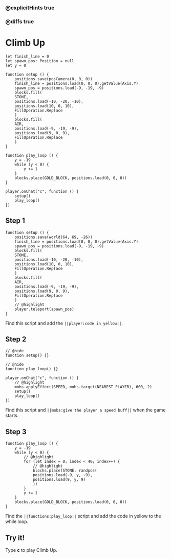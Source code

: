 ### @explicitHints true

### @diffs true

# Climb Up



```template
let finish_line = 0
let spawn_pos: Position = null
let y = 0

function setup () {
    positions.save(posCamera(0, 0, 0))
    finish_line = positions.load(0, 0, 0).getValue(Axis.Y)
    spawn_pos = positions.load(-9, -19, -9)
    blocks.fill(
    STONE,
    positions.load(-10, -20, -10),
    positions.load(10, 0, 10),
    FillOperation.Replace
    )
    blocks.fill(
    AIR,
    positions.load(-9, -19, -9),
    positions.load(9, 0, 9),
    FillOperation.Replace
    )
}

function play_loop () {
    y = -19
    while (y < 0) {
        y += 1
    }
    blocks.place(GOLD_BLOCK, positions.load(0, 0, 0))
}

player.onChat("c", function () {
    setup()
    play_loop()
})
```

## Step 1

```blocks
function setup () {
    positions.save(world(64, 69, -26))
    finish_line = positions.load(0, 0, 0).getValue(Axis.Y)
    spawn_pos = positions.load(-9, -19, -9)
    blocks.fill(
    STONE,
    positions.load(-10, -20, -10),
    positions.load(10, 0, 10),
    FillOperation.Replace
    )
    blocks.fill(
    AIR,
    positions.load(-9, -19, -9),
    positions.load(9, 0, 9),
    FillOperation.Replace
    )
    // @highlight
    player.teleport(spawn_pos)
}
```

Find this script and add the ``||player:code in yellow||``.

## Step 2

```blocks
// @hide
function setup() {}

// @hide
function play_loop() {}

player.onChat("c", function () {
    // @highlight
    mobs.applyEffect(SPEED, mobs.target(NEAREST_PLAYER), 600, 2)
    setup()
    play_loop()
})
```

Find this script and ``||mobs:give the player a speed buff||`` when the game starts.

## Step 3

```blocks
function play_loop () {
    y = -19
    while (y < 0) {
        // @highlight
        for (let index = 0; index < 40; index++) {
            // @highlight
            blocks.place(STONE, randpos(
            positions.load(-9, y, -9),
            positions.load(9, y, 9)
            ))
        }
        y += 1
    }
    blocks.place(GOLD_BLOCK, positions.load(0, 0, 0))
}
```

Find the ``||functions:play_loop||`` script and add the code in yellow to the while loop.

## Try it!

Type **c** to play Climb Up.